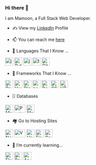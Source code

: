 ### Hi there 👋

<!--
**rmamoonx/rmamoonx** is a ✨ _special_ ✨ repository because its `README.md` (this file) appears on your GitHub profile.

Here are some ideas to get you started:

- 🔭 I’m currently working on ...
- 🌱 I’m currently learning ...
- 👯 I’m looking to collaborate on ...
- 🤔 I’m looking for help with ...
- 💬 Ask me about ...
- 📫 How to reach me: ...
- 😄 Pronouns: ...
- ⚡ Fun fact: ...
-->
I am Mamoon, a Full Stack Web Developer.

- ✍ View my [LinkedIn](https://ae.linkedin.com/in/rajamamoon) Profile
- 📫 You can reach me [here](mailto:r.mamoonxk@hotmail.com)

- 💬 Languages That I Know ...
<p>
        <img src="https://qph.fs.quoracdn.net/main-qimg-48b7a3d8958565e7aa3ad4dbf2312770.webp" alt="java" width="26" height="26" />
        <img src="https://cdn.worldvectorlogo.com/logos/python-5.svg" alt="Python" width="26" height="26" /> 
        <img src="https://cdn.worldvectorlogo.com/logos/logo-javascript.svg" alt="javascript" width="26" height="26" />
        <img src="https://seeklogo.com/images/T/typescript-logo-B29A3F462D-seeklogo.com.png" alt="typescript" width="26" height="26" /> 
        <img src="https://git-scm.com/images/logos/downloads/Git-Icon-1788C.png" width="26" height="26" alt="Git" />
</p>

- 🔭 Frameworks That I Know ...
<p>
   <img src="https://cdn.worldvectorlogo.com/logos/react-2.svg" alt="Reactjs" width="26" height="26" />
   <img src="https://cdn.worldvectorlogo.com/logos/vue-9.svg" alt="Vuejs" width="26" height="26" />
   <img src="https://cdn.worldvectorlogo.com/logos/django.svg" alt="Django" width="26" height="26" />
   <img src="https://seeklogo.com/images/N/nodejs-logo-FBE122E377-seeklogo.com.png" alt="nodejs" width="26" height="26" />
   <img src="https://cdn.worldvectorlogo.com/logos/bootstrap-4.svg" alt="Bootstrap" width="26" height="26" /> 
   <img src="https://cdn.worldvectorlogo.com/logos/css-3.svg" alt="CSS" width="26" height="26" />
   <img src="https://cdn.worldvectorlogo.com/logos/html-1.svg" alt="HTML" width="26" height="26" /> 
</p>

- 🗄️ Databases
<p>
        <img src="https://cdn.worldvectorlogo.com/logos/mysql-2.svg" width="26" height="26" alt="MySQL" />
        <img src="https://cdn.worldvectorlogo.com/logos/postgresql.svg" width="36" height="26" alt="PostgreSQL" />
        <img src="https://cdn.worldvectorlogo.com/logos/mongodb-icon-1.svg" width="26" height="26" alt="MongoDB" />
</p>

- 🏘️ Go to Hosting Sites
<p>
        <img src="https://cdn.worldvectorlogo.com/logos/netlify.svg" width="26" height="26" alt="Netlify" />
        <img src="https://cdn.worldvectorlogo.com/logos/vercel.svg" width="36" height="26" alt="Vercel" />
        <img src="https://cdn.worldvectorlogo.com/logos/heroku-4.svg" width="26" height="26" alt="Heruko" />
        <img src="https://cdn.worldvectorlogo.com/logos/firebase-2.svg" width="26" height="26" alt="Firebase" />
        <img src="https://cdn.worldvectorlogo.com/logos/google-cloud-1.svg" width="26" height="26" alt="Google Cloud" />
</p>

- 🌱 I’m currently learning...
<p>
   <img src="https://cdn.worldvectorlogo.com/logos/flutter-logo.svg" alt="Flutter" width="26" height="26" />
   <img src="https://cdn.worldvectorlogo.com/logos/react-native-1.svg" alt="React Native" width="26" height="26" />
   <img src="https://cdn.worldvectorlogo.com/logos/angular-icon-1.svg" alt="Angularjs" width="26" height="26" />
</p>
